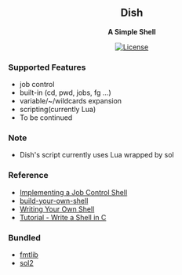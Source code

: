 <h2 align="center">
Dish
</h2> 

<p align="center">
<strong>A Simple Shell</strong>
</p>

<p align="center">
  <a href="LICENSE" >
    <img src="https://img.shields.io/github/license/caozhanhao/dish?label=License&style=flat-square&color=yellow" alt="License" />  
  </a>
</p>

### Supported Features
- job control
- built-in (cd, pwd, jobs, fg ...)  
- variable/~/wildcards expansion
- scripting(currently Lua)
- To be continued

### Note
- Dish's script currently uses Lua wrapped by sol

### Reference
- [Implementing a Job Control Shell](https://www.gnu.org/software/libc/manual/html_node/Implementing-a-Shell.html)
- [build-your-own-shell](https://github.com/tokenrove/build-your-own-shell)
- [Writing Your Own Shell](https://www.cs.purdue.edu/homes/grr/SystemsProgrammingBook/Book/Chapter5-WritingYourOwnShell.pdf)
- [Tutorial - Write a Shell in C](https://brennan.io/2015/01/16/write-a-shell-in-c/)

### Bundled
- [fmtlib](https://github.com/fmtlib/fmt)
- [sol2](https://github.com/ThePhD/sol2)